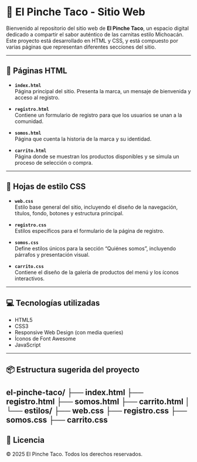 # 🌮 El Pinche Taco - Sitio Web

Bienvenido al repositorio del sitio web de **El Pinche Taco**, un espacio digital dedicado a compartir el sabor auténtico de las carnitas estilo Michoacán. Este proyecto está desarrollado en HTML y CSS, y está compuesto por varias páginas que representan diferentes secciones del sitio.

---

## 📄 Páginas HTML

- **`index.html`**  
  Página principal del sitio. Presenta la marca, un mensaje de bienvenida y acceso al registro.

- **`registro.html`**  
  Contiene un formulario de registro para que los usuarios se unan a la comunidad.

- **`somos.html`**  
  Página que cuenta la historia de la marca y su identidad.

- **`carrito.html`**  
  Página donde se muestran los productos disponibles y se simula un proceso de selección o compra.

---

## 🎨 Hojas de estilo CSS

- **`web.css`**  
  Estilo base general del sitio, incluyendo el diseño de la navegación, títulos, fondo, botones y estructura principal.

- **`registro.css`**  
  Estilos específicos para el formulario de la página de registro.

- **`somos.css`**  
  Define estilos únicos para la sección “Quiénes somos”, incluyendo párrafos y presentación visual.

- **`carrito.css`**  
  Contiene el diseño de la galería de productos del menú y los íconos interactivos.

---

## 💻 Tecnologías utilizadas

- HTML5
- CSS3
- Responsive Web Design (con media queries)
- Íconos de Font Awesome
- JavaScript

---

## 📦 Estructura sugerida del proyecto
el-pinche-taco/
├── index.html
├── registro.html
├── somos.html
├── carrito.html
│
└── estilos/
├── web.css
├── registro.css
├── somos.css
├── carrito.css
---

## 📄 Licencia

© 2025 El Pinche Taco. Todos los derechos reservados.


